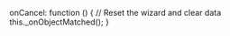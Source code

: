 onCancel: function () {
                // Reset the wizard and clear data
                this._onObjectMatched();
            }
